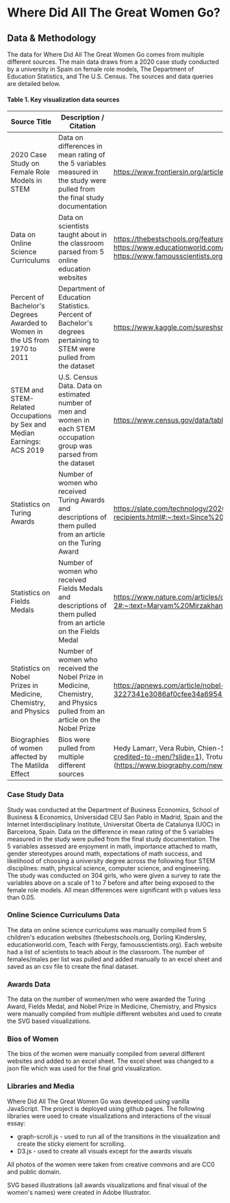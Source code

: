 # Where Did All The Great Women Go?
## Data & Methodology
The data for Where Did All The Great Women Go comes from multiple different sources. The main data draws from a 2020 case study conducted by a university in Spain on female role models, The Department of Education Statistics, and The U.S. Census. The sources and data queries are detailed below.

#### Table 1. Key visualization data sources

| Source Title | Description / Citation | URL |
| ----------- | ----------- | ----------- |
| 2020 Case Study on Female Role Models in STEM | Data on differences in mean rating of the 5 variables measured in the study were pulled from the final study documentation | https://www.frontiersin.org/articles/10.3389/fpsyg.2020.02204/full | 
| Data on Online Science Curriculums | Data on scientists taught about in the classroom parsed from 5 online education websites | https://thebestschools.org/features/50-influential-scientists-world-today/ , https://www.dkfindout.com/us/science/famous-scientists/ , https://www.educationworld.com/science/scientists.shtml , https://teachwithfergy.com/famous-scientists-who-changed-the-world/ , https://www.famousscientists.org/popular/ | 
| Percent of Bachelor's Degrees Awarded to Women in the US from 1970 to 2011 | Department of Education Statistics. Percent of Bachelor's degrees pertaining to STEM were pulled from the dataset | https://www.kaggle.com/sureshsrinivas/bachelorsdegreewomenusa |
| STEM and STEM-Related Occupations by Sex and Median Earnings: ACS 2019 | U.S. Census Data. Data on estimated number of men and women in each STEM occupation group was parsed from the dataset|https://www.census.gov/data/tables/time-series/demo/income-poverty/stem-occ-sex-med-earnings.html|
| Statistics on Turing Awards | Number of women who received Turing Awards and descriptions of them pulled from an article on the Turing Award | https://slate.com/technology/2020/01/turing-award-acm-women-recipients.html#:~:text=Since%201966%2C%2070%20computer%20scientists,Only%20three%20have%20been%20women |
| Statistics on Fields Medals | Number of women who received Fields Medals and descriptions of them pulled from an article on the Fields Medal | https://www.nature.com/articles/d41586-020-01681-2#:~:text=Maryam%20Mirzakhani%20broke%20into%20the,Fields%20Medal%2C%20established%20in%201936 |
| Statistics on Nobel Prizes in Medicine, Chemistry, and Physics | Number of women who received the Nobel Prize in Medicine, Chemistry, and Physics pulled from an article on the Nobel Prize | https://apnews.com/article/nobel-prizes-chemistry-archive-3227341e3086af0cfee34a695416eeb9#:~:text=In%201983%2C%20Barbara%20McClintock%20won,chemistry%20and%20four%20in%20physics |
| Biographies of women affected by The Matilda Effect | Bios were pulled from multiple different sources | Hedy Lamarr, Vera Rubin, Chien-Shiung Wu, Ada Lovelace, Katherine Johnson (https://www.marieclaire.com/culture/g5026/female-discoveries-credited-to-men/?slide=1), Trotula of Salerno (https://thebestschools.org/magazine/brilliant-woman-greedy-men/), Maria Merian (https://www.biography.com/news/alice-ball-female-scientists) |

### Case Study Data

Study was conducted at the Department of Business Economics, School of Business & Economics, Universidad CEU San Pablo in Madrid, Spain and the Internet Interdisciplinary Institute, Universitat Oberta de Catalunya (UOC) in Barcelona, Spain. Data on the difference in mean rating of the 5 variables measured in the study were pulled from the final study documentation. The 5 variables assessed are enjoyment in math, importance attached to math, gender stereotypes around math, expectations of math success, and likelihood of choosing a university degree across the following four STEM disciplines: math, physical science, computer science, and engineering. The study was conducted on 304 girls, who were given a survey to rate the variables above on a scale of 1 to 7 before and after being exposed to the female role models. All mean differences were significant with p values less than 0.05.

### Online Science Curriculums Data

The data on online science curriculums was manually compiled from 5 children's education websites (thebestschools.org, Dorling Kindersley, educationworld.com, Teach with Fergy, famousscientists.org). Each website had a list of scientists to teach about in the classroom. The number of females/males per list was pulled and added manually to an excel sheet and saved as an csv file to create the final dataset.

### Awards Data

The data on the number of women/men who were awarded the Turing Award, Fields Medal, and Nobel Prize in Medicine, Chemistry, and Physics were manually compiled from multiple different websites and used to create the SVG based visualizations.

### Bios of Women

The bios of the women were manually compiled from several different websites and added to an excel sheet. The excel sheet was changed to a json file which was used for the final grid visualization.

### Libraries and Media

Where Did All The Great Women Go was developed using vanilla JavaScript. The project is deployed using github pages. The following libraries were used to create visualizations and interactions of the visual essay:

* graph-scroll.js - used to run all of the transitions in the visualization and create the sticky element for scrolling.
* D3.js - used to create all visuals except for the awards visuals

All photos of the women were taken from creative commons and are CC0 and public domain.

SVG based illustrations (all awards visualizations and final visual of the women's names) were created in Adobe Illustrator.
